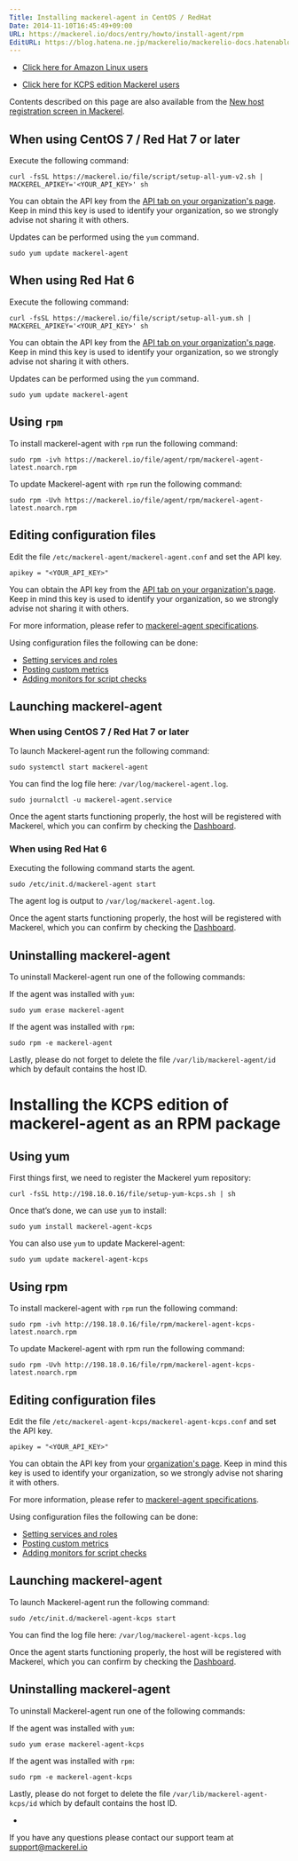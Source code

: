```yaml
---
Title: Installing mackerel-agent in CentOS / RedHat
Date: 2014-11-10T16:45:49+09:00
URL: https://mackerel.io/docs/entry/howto/install-agent/rpm
EditURL: https://blog.hatena.ne.jp/mackerelio/mackerelio-docs.hatenablog.mackerel.io/atom/entry/8454420450073117128
---
```


- <p><a href="./amazon-linux">Click here for Amazon Linux users</a><p>
- <p><a href="#kcps">Click here for KCPS edition Mackerel users</a></p>

Contents described on this page are also available from the [New host registration screen in Mackerel](https://mackerel.io/my/instruction-agent).

<h2 id="v2">When using CentOS 7 / Red Hat 7 or later</h2>

Execute the following command:

```
curl -fsSL https://mackerel.io/file/script/setup-all-yum-v2.sh | MACKEREL_APIKEY='<YOUR_API_KEY>' sh
```

You can obtain the API key from the [API tab on your organization's page](https://mackerel.io/my?tab=apikeys). Keep in mind this key is used to identify your organization, so we strongly advise not sharing it with others.

Updates can be performed using the `yum` command.

```
sudo yum update mackerel-agent
```

<h2 id="v1">When using Red Hat 6</h2>

Execute the following command:

```
curl -fsSL https://mackerel.io/file/script/setup-all-yum.sh | MACKEREL_APIKEY='<YOUR_API_KEY>' sh
```

You can obtain the API key from the [API tab on your organization's page](https://mackerel.io/my?tab=apikeys). Keep in mind this key is used to identify your organization, so we strongly advise not sharing it with others.

Updates can be performed using the `yum` command.

```
sudo yum update mackerel-agent
```

<h2 id="rpm">Using <code>rpm</code></h2>

To install mackerel-agent with `rpm` run the following command:

```
sudo rpm -ivh https://mackerel.io/file/agent/rpm/mackerel-agent-latest.noarch.rpm
```

To update Mackerel-agent with `rpm` run the following command:

```
sudo rpm -Uvh https://mackerel.io/file/agent/rpm/mackerel-agent-latest.noarch.rpm
```

<h2 id="config">Editing configuration files</h2>

Edit the file `/etc/mackerel-agent/mackerel-agent.conf` and set the API key.

```
apikey = "<YOUR_API_KEY>"
```

You can obtain the API key from the [API tab on your organization's page](https://mackerel.io/my?tab=apikeys). Keep in mind this key is used to identify your organization, so we strongly advise not sharing it with others.

For more information, please refer to [mackerel-agent specifications](https://mackerel.io/docs/entry/spec/agent).

Using configuration files the following can be done:

- [Setting services and roles](https://mackerel.io/docs/entry/spec/agent#setting-services-and-roles)
- [Posting custom metrics](https://mackerel.io/docs/entry/advanced/custom-metrics)
- [Adding monitors for script checks](https://mackerel.io/ja/docs/entry/custom-checks)

<h2 id="start-agent">Launching mackerel-agent</h2>
<h3>When using CentOS 7 / Red Hat 7 or later</h3>

To launch Mackerel-agent run the following command:

```
sudo systemctl start mackerel-agent
```

You can find the log file here: `/var/log/mackerel-agent.log`.

```
sudo journalctl -u mackerel-agent.service
```

Once the agent starts functioning properly, the host will be registered with Mackerel, which you can confirm by checking the [Dashboard](https://mackerel.io/my/dashboard).


<h3>When using Red Hat 6</h3>

Executing the following command starts the agent.

```
sudo /etc/init.d/mackerel-agent start
```

The agent log is output to `/var/log/mackerel-agent.log`.

Once the agent starts functioning properly, the host will be registered with Mackerel, which you can confirm by checking the [Dashboard](https://mackerel.io/my/dashboard).


<h2 id="uninstall">Uninstalling mackerel-agent</h2>

To uninstall Mackerel-agent run one of the following commands:

If the agent was installed with `yum`:

```
sudo yum erase mackerel-agent
```

If the agent was installed with `rpm`:

```
sudo rpm -e mackerel-agent
```

Lastly, please do not forget to delete the file `/var/lib/mackerel-agent/id` which by default contains the host ID.


<h1 id="kcps">Installing the KCPS edition of mackerel-agent as an RPM package</h1>


<h2 id="yum">Using yum</h2>

First things first, we need to register the Mackerel yum repository:

```
curl -fsSL http://198.18.0.16/file/setup-yum-kcps.sh | sh
```

Once that’s done, we can use `yum` to install:

```
sudo yum install mackerel-agent-kcps
```

You can also use `yum` to update Mackerel-agent:

```
sudo yum update mackerel-agent-kcps
```

<h2 id="rpm">Using rpm</h2>

To install mackerel-agent with `rpm` run the following command:

```
sudo rpm -ivh http://198.18.0.16/file/rpm/mackerel-agent-kcps-latest.noarch.rpm
```

To update Mackerel-agent with rpm run the following command:

```
sudo rpm -Uvh http://198.18.0.16/file/rpm/mackerel-agent-kcps-latest.noarch.rpm
```

<h2 id="config">Editing configuration files</h2>

Edit the file `/etc/mackerel-agent-kcps/mackerel-agent-kcps.conf` and set the API key.

```
apikey = "<YOUR_API_KEY>"
```

You can obtain the API key from your [organization's page](https://kcps-mackerel.io/my). Keep in mind this key is used to identify your organization, so we strongly advise not sharing it with others.

For more information, please refer to [mackerel-agent specifications](https://mackerel.io/ja/docs/entry/spec/agent).

Using configuration files the following can be done:

- [Setting services and roles](https://mackerel.io/ja/docs/entry/spec/agent#setting-services-and-roles)
- [Posting custom metrics](https://mackerel.io/ja/docs/entry/advanced/custom-metrics)
- [Adding monitors for script checks](https://mackerel.io/ja/docs/entry/custom-checks)

<h2 id="start-agent">Launching mackerel-agent</h2>

To launch Mackerel-agent run the following command:

```
sudo /etc/init.d/mackerel-agent-kcps start
```

You can find the log file here: `/var/log/mackerel-agent-kcps.log`

Once the agent starts functioning properly, the host will be registered with Mackerel, which you can confirm by checking the [Dashboard](https://kcps-mackerel.io/my/dashboard).

<h2 id="uninstall">Uninstalling mackerel-agent</h2>

To uninstall Mackerel-agent run one of the following commands:

If the agent was installed with `yum`:

```
sudo yum erase mackerel-agent-kcps
```

If the agent was installed with `rpm`:

```
sudo rpm -e mackerel-agent-kcps
```

Lastly, please do not forget to delete the file `/var/lib/mackerel-agent-kcps/id` which by default contains the host ID.

-

If you have any questions please contact our support team at support@mackerel.io
